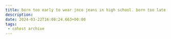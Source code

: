```yaml
---
title: born too early to wear jnco jeans in high school. born too late to wear jnco jeans in high school. born at just the right time to be on the wrong side of gamergate.
description:
date: 2024-03-22T16:08:24.663+00:00
tags:
 - cohost archive
---
```


